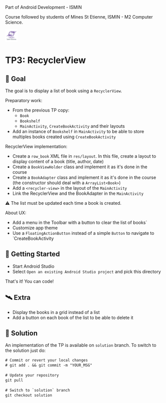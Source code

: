Part of Android Development - ISMIN

Course followed by students of Mines St Etienne, ISMIN - M2 Computer Science.

[![Mines St Etienne](./logo.png)](https://www.mines-stetienne.fr/)

# TP3: RecyclerView

## 📝 Goal

The goal is to display a list of book using a `RecyclerView`.

Preparatory work:
- From the previous TP copy:
    - `Book`
    - `Bookshelf`
    - `MainActivity`, `CreateBookActivity` and their layouts
- Add an instance of `Bookshelf` in `MainActivity` to be able to store multiples books created using `CreateBookActivity`

RecyclerView implementation: 
- Create a `row_book` XML file in `res/layout`. In this file, create a layout to display content of a book (title, author, date)
- Create a `BookViewHolder` class and implement it as it's done in the course
- Create a `BookAdapter` class and implement it as it's done in the course (the constructor should deal with a `ArrayList<Book>`)
- Add a `<recycler-view>` in the layout of the `MainActivity`
- Link the RecyclerView and the BookAdapter in the `MainActivity`

⚠️ The list must be updated each time a book is created.

About UX:
- Add a menu in the Toolbar with a button to clear the list of books`
- Customize app theme
- Use a `FloatingActionButton` instead of a simple `Button` to navigate to `CreateBookActivity

## 🚀 Getting Started

 - Start Android Studio
 - Select `Open an existing Android Studio project` and pick this directory

That's it! You can code!

## 🛰 Extra

- Display the books in a grid instead of a list
- Add a button on each book of the list to be able to delete it

## 🔑 Solution

An implementation of the TP is available on `solution` branch. To switch to the solution just do:

```
# Commit or revert your local changes
# git add . && git commit -m "YOUR_MSG" 

# Update your repository
git pull

# Switch to `solution` branch
git checkout solution
```